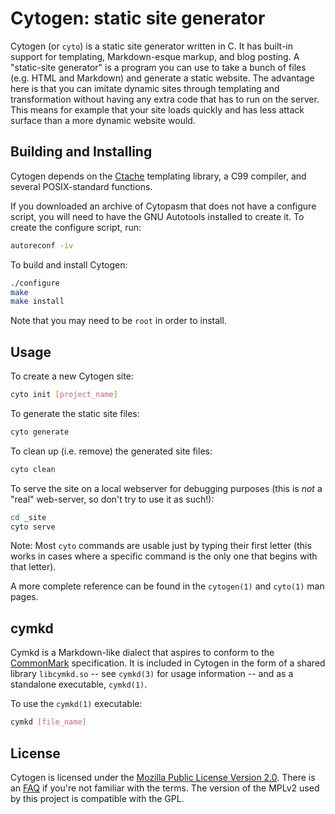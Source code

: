 <!--
This Source Code Form is subject to the terms of the Mozilla Public
License, v. 2.0. If a copy of the MPL was not distributed with this
file, You can obtain one at http://mozilla.org/MPL/2.0/.
-->

<!--
Copyright (c) 2016-2018 David Jackson
-->

# Cytogen: static site generator

Cytogen (or `cyto`) is a static site generator written in C. It has built-in
support for templating, Markdown-esque markup, and blog posting. A "static-site
generator" is a program you can use to take a bunch of files (e.g. HTML and
Markdown) and generate a static website. The advantage here is that you can
imitate dynamic sites through templating and transformation without having any
extra code that has to run on the server. This means for example that your site
loads quickly and has less attack surface than a more dynamic website would.

## Building and Installing

Cytogen depends on the [Ctache](https://github.com/dwjackson/ctache)
templating library, a C99 compiler, and several POSIX-standard functions.

If you downloaded an archive of Cytopasm that does not have a configure script,
you will need to have the GNU Autotools installed to create it. To create the
configure script, run:

```sh
autoreconf -iv
```

To build and install Cytogen:

```sh
./configure
make
make install
```

Note that you may need to be `root` in order to install.

## Usage

To create a new Cytogen site:

```sh
cyto init [project_name]
```

To generate the static site files:

```sh
cyto generate
```

To clean up (i.e. remove) the generated site files:

```sh
cyto clean
```

To serve the site on a local webserver for debugging purposes (this is *not* a
"real" web-server, so don't try to use it as such!):

```sh
cd _site
cyto serve
```

Note: Most `cyto` commands are usable just by typing their first letter (this
works in cases where a specific command is the only one that begins with that
letter).

A more complete reference can be found in the `cytogen(1)` and `cyto(1)` man 
pages.

## cymkd

Cymkd is a Markdown-like dialect that aspires to conform to the
[CommonMark](http://commonmark.org/) specification. It is included in Cytogen
in the form of a shared library `libcymkd.so` -- see `cymkd(3)` for usage
information -- and as a standalone executable, `cymkd(1)`.

To use the `cymkd(1)` executable:

```sh
cymkd [file_name]
```

## License

Cytogen is licensed under the
[Mozilla Public License Version 2.0](https://www.mozilla.org/en-US/MPL/2.0/).
There is an [FAQ](https://www.mozilla.org/en-US/MPL/2.0/FAQ/) if you're not
familiar with the terms. The version of the MPLv2 used by this project is
compatible with the GPL.
